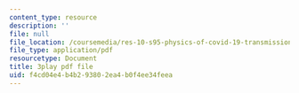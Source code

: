```yaml
---
content_type: resource
description: ''
file: null
file_location: /coursemedia/res-10-s95-physics-of-covid-19-transmission-fall-2020/f4cd04e4b4b293802ea4b0f4ee34feea_peZLMv1Qk8A.pdf
file_type: application/pdf
resourcetype: Document
title: 3play pdf file
uid: f4cd04e4-b4b2-9380-2ea4-b0f4ee34feea
---
```

